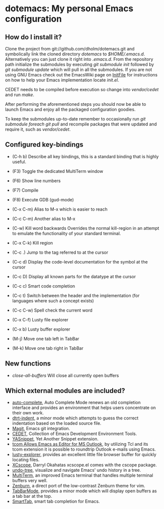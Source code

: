 dotemacs: My personal Emacs configuration
=========================================

How do I install it?
--------------------

Clone the project from git://github.com/dholm/dotemacs.git and symbolically link
the cloned directory *dotemacs* to *$HOME/.emacs.d*. Alternatively you
can just clone it right into *.emacs.d*. From the repository path
initialize the submodules by executing *git submodule init* followed by
*git submodule update* which will pull in all the submodules. If you are
not using GNU Emacs check out the EmacsWiki page on
[InitFile](http://www.emacswiki.org/emacs/InitFile) for instructions on how to
help your Emacs implementation locate *init.el*.

CEDET needs to be compiled before execution so change into *vendor/cedet* and
run *make*.

After performing the aforementioned steps you should now be able to launch Emacs
and enjoy all the packaged configuration goodies.

To keep the submodules up-to-date remember to occasionally run *git submodule
foreach git pull* and recompile packages that were updated and require it,
such as *vendor/cedet*.


Configured key-bindings
-----------------------
 * (C-h b) Describe all key bindings, this is a standard binding that is highly
   useful.

 * (F3) Toggle the dedicated MultiTerm window
 * (F6) Show line numbers
 * (F7) Compile
 * (F8) Execute GDB (gud-mode)
 * (C-x C-m) Alias to M-x which is easier to reach
 * (C-c C-m) Another alias to M-x
 * (C-w) Kill word backwards
   Overrides the normal kill-region in an attempt to emulate the functionality
   of your standard terminal.
 * (C-x C-k) Kill region
 * (C-c .) Jump to the tag referred to at the cursor
 * (C-c d) Display the code-level documentation for the symbol at the cursor
 * (C-c D) Display all known parts for the datatype at the cursor
 * (C-c c) Smart code completion
 * (C-c t) Switch between the header and the implementation (for languages where
   such a concept exists)
 * (C-c C-w) Spell check the current word
 * (C-x C-f) Lusty file explorer
 * (C-x b) Lusty buffer explorer

 * (M-j) Move one tab left in TabBar
 * (M-k) Move one tab right in TabBar


New functions
-------------
 * *close-all-buffers* Will close all currently open buffers

 
Which external modules are included?
------------------------------------

 * [auto-complete](http://cx4a.org/software/auto-complete/), Auto Complete Mode
   renews an old completion interface and provides an environment that helps
   users concentrate on their own work.
 * [dtrt-indent](http://savannah.nongnu.org/projects/dtrt-indent/), a minor mode
   which attempts to guess the correct indentation based on the loaded source
   file.
 * [Magit](http://zagadka.vm.bytemark.co.uk/magit/), Emacs git integration.
 * [CEDET](http://cedet.sourceforge.net/), Collection of Emacs Development
   Environment Tools.
 * [YASnippet](http://yasnippet.googlecode.com/), Yet Another Snippet extension.
 * [tcom Allows Emacs as Editor for MS Outlook](http://wiki.tcl.tk/9198), by
   utilizing Tcl and its tcom extension it is possible to roundtrip Outlook
   e-mails using Emacs.
 * [lusty-explorer](http://www.emacsmirror.org/package/lusty-explorer.html),
   provides an excellent little file browser buffer for quickly locating files.
 * [XCscope](http://cscope.sourceforge.net/), Darryl Okahatas xcscope.el comes
   with the cscope package.
 * [undo-tree](http://www.dr-qubit.org/emacs.php), visualize and navigate
   Emacs' undo history in a tree.
 * [MultiTerm](http://www.emacswiki.org/MultiTerm), an improved Emacs terminal
   that handles multiple terminal buffers very well.
 * [Zenburn](http://github.com/bbatsov/zenburn-emacs), a direct port of the
   low-contrast Zenburn theme for vim.
 * [TabBarMode](http://www.emacswiki.org/emacs/TabBarMode), provides a minor
   mode which will display open buffers as a tab bar at the top.
 * [SmartTab](http://github.com/genehack/smart-tab), smart tab completion for
   Emacs.
